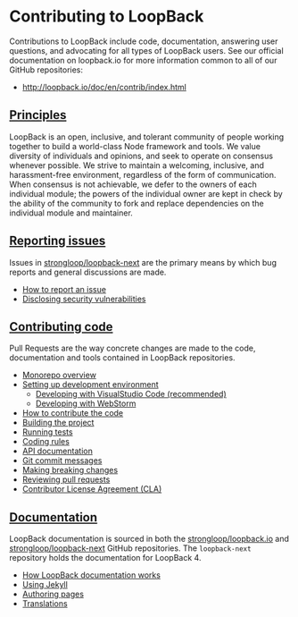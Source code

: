 # Contributing to LoopBack

Contributions to LoopBack include code, documentation, answering user questions,
and advocating for all types of LoopBack users. See our official documentation
on loopback.io for more information common to all of our GitHub repositories:

- <http://loopback.io/doc/en/contrib/index.html>

## [Principles](http://loopback.io/doc/en/contrib/Governance.html#principles)

LoopBack is an open, inclusive, and tolerant community of people working
together to build a world-class Node framework and tools. We value diversity of
individuals and opinions, and seek to operate on consensus whenever possible. We
strive to maintain a welcoming, inclusive, and harassment-free environment,
regardless of the form of communication. When consensus is not achievable, we
defer to the owners of each individual module; the powers of the individual
owner are kept in check by the ability of the community to fork and replace
dependencies on the individual module and maintainer.

## [Reporting issues](http://loopback.io/doc/en/contrib/Reporting-issues.html)

Issues in
[strongloop/loopback-next](https://github.com/strongloop/loopback-next/issues)
are the primary means by which bug reports and general discussions are made.

- [How to report an issue](http://loopback.io/doc/en/contrib/Reporting-issues.html#how-to-report-an-issue)
- [Disclosing security vulnerabilities](http://loopback.io/doc/en/contrib/Reporting-issues.html#security-issues)

## [Contributing code](http://loopback.io/doc/en/contrib/code-contrib.html)

Pull Requests are the way concrete changes are made to the code, documentation
and tools contained in LoopBack repositories.

- [Monorepo overview](./site/MONOREPO.md)
- [Setting up development environment](./site/DEVELOPING.md#setting-up-development-environment)
  - [Developing with VisualStudio Code (recommended)](./site/VSCODE.md)
  - [Developing with WebStorm](./site/WEBSTORM.md)
- [How to contribute the code](http://loopback.io/doc/en/contrib/code-contrib.html#how-to-contribute-to-the-code)
- [Building the project](./site/DEVELOPING.md#building-the-project)
- [Running tests](./site/DEVELOPING.md#running-tests)
- [Coding rules](./site/DEVELOPING.md#coding-rules)
- [API documentation](./site/DEVELOPING.md#api-documentation)
- [Git commit messages](./site/DEVELOPING.md#commit-message-guidelines)
- [Making breaking changes](./site/DEVELOPING.md#making-breaking-changes)
- [Reviewing pull requests](http://loopback.io/doc/en/contrib/triaging-pull-requests.html)
- [Contributor License Agreement (CLA)](http://loopback.io/doc/en/contrib/code-contrib.html#agreeing-to-the-cla)

## [Documentation](http://loopback.io/doc/en/contrib/doc-contrib.html)

LoopBack documentation is sourced in both the
[strongloop/loopback.io](https://github.com/strongloop/loopback.io) and
[strongloop/loopback-next](https://github.com/strongloop/loopback-next/tree/master/docs/site)
GitHub repositories. The `loopback-next` repository holds the documentation for
LoopBack 4.

- [How LoopBack documentation works](http://loopback.io/doc/en/contrib/doc-contrib.html#how-loopback-documentation-works)
- [Using Jekyll](http://loopback.io/doc/en/contrib/jekyll_getting_started.html)
- [Authoring pages](http://loopback.io/doc/en/contrib/pages.html)
- [Translations](http://loopback.io/doc/en/contrib/translation.html)
